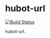 hubot-url
==============================================================================

[![Build Status](https://travis-ci.org/bouzuya/hubot-url.png?branch=master)](https://travis-ci.org/bouzuya/hubot-url)

hubot-url.


